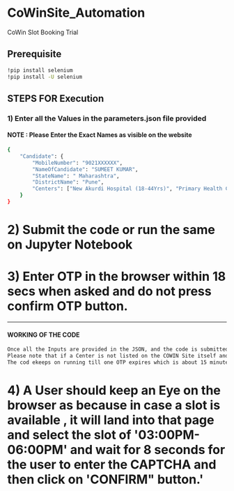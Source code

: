 # CoWinSite_Automation
CoWin Slot Booking Trial

## Prerequisite

```sh
!pip install selenium
!pip install -U selenium
```

## STEPS FOR Execution

### 1) Enter all the Values in the parameters.json file provided 
#### NOTE  : Please Enter the Exact Names as visible on the website

```sh
{
	"Candidate": {
		"MobileNumber": "9021XXXXXX",
		"NameOfCandidate": "SUMEET KUMAR",
		"StateName": " Maharashtra",
		"DistrictName": "Pune",
		"Centers": ["New Akurdi Hospital (18-44Yrs)", "Primary Health Center Wagholi Pune", "MALEGAON BK"]
	}
}
```

# 2) Submit the code or run the same on Jupyter Notebook

# 3) Enter OTP in the browser within 18 secs when asked and do not press confirm OTP button.

---------------------------------
#### WORKING OF THE CODE

```sh
Once all the Inputs are provided in the JSON, and the code is submitted , it will work as a scrapper and try to search for an available slot by iterating through all the Centers specified.
Please note that if a Center is not listed on the COWIN Site itself and is being repeatedly searched for, it takes much time to scrape it, so its better to remove it from the JSON once the logs are handy.
The cod ekeeps on running till one OTP expires which is about 15 minutes per session.
```

# 4) A User should keep an Eye on the browser as because in case a slot is available , it will land into that page and select the slot of '03:00PM-06:00PM' and wait for 8 seconds for the user to enter the CAPTCHA and then click on 'CONFIRM" button.'









